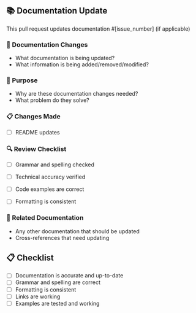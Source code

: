 ## 📚 Documentation Update
This pull request updates documentation #[issue_number] (if applicable)

### 📝 Documentation Changes
- What documentation is being updated?
- What information is being added/removed/modified?

### 🎯 Purpose
- Why are these documentation changes needed?
- What problem do they solve?

### 📋 Changes Made
- [ ] README updates

### 🔍 Review Checklist
- [ ] Grammar and spelling checked
- [ ] Technical accuracy verified
- [ ] Code examples are correct
- [ ] Formatting is consistent


### 🔗 Related Documentation
- Any other documentation that should be updated
- Cross-references that need updating

## 📋 Checklist
- [ ] Documentation is accurate and up-to-date
- [ ] Grammar and spelling are correct
- [ ] Formatting is consistent
- [ ] Links are working
- [ ] Examples are tested and working 